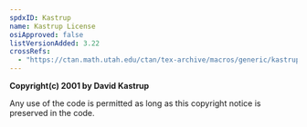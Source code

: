 ```yaml
---
spdxID: Kastrup
name: Kastrup License
osiApproved: false
listVersionAdded: 3.22
crossRefs: 
  - "https://ctan.math.utah.edu/ctan/tex-archive/macros/generic/kastrup/binhex.dtx"
---
```


**Copyright(c) 2001 by David Kastrup**

Any use of the code is permitted as long as this copyright notice is preserved in the code.
